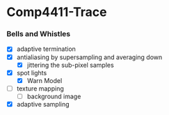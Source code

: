# Comp4411-Trace

### Bells and Whistles

- [x] adaptive termination
- [x] antialiasing by supersampling and averaging down
    - [x] jittering the sub-pixel samples
- [x] spot lights
    - [x] Warn Model
- [ ] texture mapping
    - [ ] background image
- [x] adaptive sampling